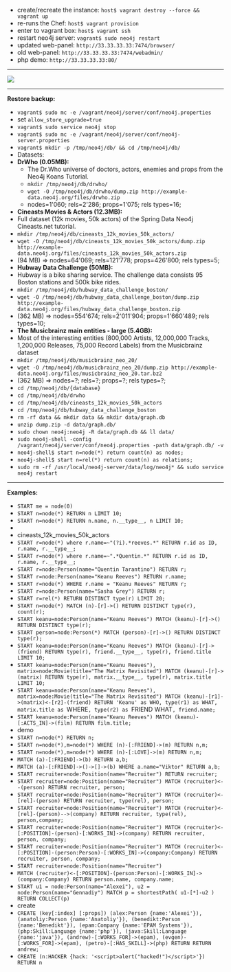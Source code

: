 * create/recreate the instance: `host$ vagrant destroy --force && vagrant up`
* re-runs the Chef: `host$ vagrant provision`
* enter to vagrant box: `host$ vagrant ssh`
* restart neo4j server: `vagrant$ sudo neo4j restart`
* updated web-panel: `http://33.33.33.33:7474/browser/`
* old web-panel: `http://33.33.33.33:7474/webadmin/`
* php demo: `http://33.33.33.33:80/`

---

![](http://new.tinygrab.com/7020c0e8b0ad0b5dd81c6991d20ad288f583445a9e.png)

---
**Restore backup:**

* `vagrant$ sudo mc -e /vagrant/neo4j/server/conf/neo4j.properties`
 * set `allow_store_upgrade=true`
* `vagrant$ sudo service neo4j stop`
* `vagrant$ sudo mc -e /vagrant/neo4j/server/conf/neo4j-server.properties`
* `vagrant$ mkdir -p /tmp/neo4j/db/ && cd /tmp/neo4j/db/`
* Datasets:
 * **DrWho (0.05MB):**
   * The Dr.Who universe of doctors, actors, enemies and props from the Neo4j Koans Tutorial.
   *  `mkdir /tmp/neo4j/db/drwho/`
   *  `wget -O /tmp/neo4j/db/drwho/dump.zip http://example-data.neo4j.org/files/drwho.zip`
   *  nodes=1'060; rels=2'286; props=1'075; rels types=16;
  * **Cineasts Movies & Actors (12.3MB):**
   * Full dataset (12k movies, 50k actors) of the Spring Data Neo4j Cineasts.net tutorial.
   * `mkdir /tmp/neo4j/db/cineasts_12k_movies_50k_actors/`
   * `wget -O /tmp/neo4j/db/cineasts_12k_movies_50k_actors/dump.zip http://example-data.neo4j.org/files/cineasts_12k_movies_50k_actors.zip`
   * (94 MB) => nodes=64'069; rels=121'778; props=426'800; rels types=5;
  * **Hubway Data Challenge (50MB):**
   * Hubway is a bike sharing service. The challenge data consists 95 Boston stations and 500k bike rides.
   * `mkdir /tmp/neo4j/db/hubway_data_challenge_boston/`
   * `wget -O /tmp/neo4j/db/hubway_data_challenge_boston/dump.zip http://example-data.neo4j.org/files/hubway_data_challenge_boston.zip`
   * (362 MB) => nodes=554'674; rels=2'011'904; props=1'660'489; rels types=10;
  * **The Musicbrainz main entities - large (5.4GB):**
   * Most of the interesting entities (800,000 Artists, 12,000,000 Tracks, 1,200,000 Releases, 75,000 Record Labels) from the Musicbrainz dataset
   * `mkdir /tmp/neo4j/db/musicbrainz_neo_20/`
   * `wget -O /tmp/neo4j/db/musicbrainz_neo_20/dump.zip http://example-data.neo4j.org/files/musicbrainz_neo_20.tar.bz2`
   * (362 MB) => nodes=?; rels=?; props=?; rels types=?;
* `cd /tmp/neo4j/db/{database}`
 * `cd /tmp/neo4j/db/drwho`
 * `cd /tmp/neo4j/db/cineasts_12k_movies_50k_actors`
 * `cd /tmp/neo4j/db/hubway_data_challenge_boston`
* `rm -rf data && mkdir data && mkdir data/graph.db`
* `unzip dump.zip -d data/graph.db/`
* `sudo chown neo4j:neo4j -R data/graph.db && ll data/`
* `sudo neo4j-shell -config /vagrant/neo4j/server/conf/neo4j.properties -path data/graph.db/ -v`
* `neo4j-shell$ start n=node(*) return count(n) as nodes;`
* `neo4j-shell$ start n=rel(*) return count(n) as relations;`
* `sudo rm -rf /usr/local/neo4j-server/data/log/neo4j* && sudo service neo4j restart`

---
**Examples:**
* `START me = node(0)`
* `START n=node(*) RETURN n LIMIT 10;`
* `START n=node(*) RETURN n.name, n.__type__, n LIMIT 10;`
* 
* cineasts_12k_movies_50k_actors
 * `START r=node(*) where r.name=~"(?i).*reeves.*" RETURN r.id as ID, r.name, r.__type__;`
 * `START r=node(*) where r.name=~".*Quentin.*" RETURN r.id as ID, r.name, r.__type__;`
 * `START r=node:Person(name="Quentin Tarantino") RETURN r;`
 * `START r=node:Person(name="Keanu Reeves") RETURN r.name;`
 * `START r=node(*) WHERE r.name = "Keanu Reeves" RETURN r;`
 * `START r=node:Person(name="Sasha Grey") RETURN r;`
 * `START r=rel(*) RETURN DISTINCT type(r) LIMIT 20;`
 * `START n=node(*) MATCH (n)-[r]->() RETURN DISTINCT type(r), count(r);`
 * `START keanu=node:Person(name="Keanu Reeves") MATCH (keanu)-[r]->() RETURN DISTINCT type(r);`
 * `START person=node:Person(*) MATCH (person)-[r]->() RETURN DISTINCT type(r);`
 * `START keanu=node:Person(name="Keanu Reeves") MATCH (keanu)-[r]->(friend) RETURN type(r), friend.__type__, type(r), friend.title LIMIT 10;`
 * `START keanu=node:Person(name="Keanu Reeves"), matrix=node:Movie(title="The Matrix Revisited") MATCH (keanu)-[r]->(matrix) RETURN type(r), matrix.__type__, type(r), matrix.title LIMIT 10;`
 * `START keanu=node:Person(name="Keanu Reeves"), matrix=node:Movie(title="The Matrix Revisited") MATCH (keanu)-[r1]->(matrix)<-[r2]-(friend) RETURN 'Keanu' as WHO, type(r1) as WHAT, matrix.title as `WHERE`, type(r2) as `FRIEND WHAT`, friend.name;`
 * `START keanu=node:Person(name="Keanu Reeves") MATCH (keanu)-[:ACTS_IN]->(film) RETURN film.title;`
* demo
 * `START n=node(*) RETURN n;`
 * `START n=node(*),m=node(*) WHERE (n)-[:FRIEND]->(m) RETURN n,m;`
 * `START n=node(*),m=node(*) WHERE (n)-[:LOVE]->(m) RETURN n,m;`
 * `MATCH (a)-[:FRIEND]->(b) RETURN a,b;`
 * `MATCH (a)-[:FRIEND]->()->[]->(b) WHERE a.name="Viktor" RETURN a,b;`
 * `START recruiter=node:Position(name="Recruiter") RETURN recruiter;`
 * `START recruiter=node:Position(name="Recruiter") MATCH (recruiter)<--(person) RETURN recruiter, person;`
 * `START recruiter=node:Position(name="Recruiter") MATCH (recruiter)<-[rel]-(person) RETURN recruiter, type(rel), person;`
 * `START recruiter=node:Position(name="Recruiter") MATCH (recruiter)<-[rel]-(person)-->(company) RETURN recruiter, type(rel), person,company;`
 * `START recruiter=node:Position(name="Recruiter") MATCH (recruiter)<-[:POSITION]-(person)-[:WORKS_IN]->(company) RETURN recruiter, person, company;`
 * `START recruiter=node:Position(name="Recruiter") MATCH (recruiter)<-[:POSITION]-(person:Person)-[:WORKS_IN]->(company:Company) RETURN recruiter, person, company;`
 * `START recruiter=node:Position(name="Recruiter")`
 * `MATCH (recruiter)<-[:POSITION]-(person:Person)-[:WORKS_IN]->(company:Company) RETURN person.name, company.name;`
 * `START u1 = node:Person(name="Alexei"), u2 = node:Person(name="Gennadiy") MATCH p = shortestPath( u1-[*]-u2 ) RETURN COLLECT(p)`
* create
 * `CREATE (key[:index] [:props]) (alex:Person {name:'Alexei'}), (anatoliy:Person {name:'Anatoliy'}), (benedikt:Person {name:'Benedikt'}), (epam:Company {name:'EPAM Systems'}), (php:Skill:Language {name:'php'}), (java:Skill:Language {name:'java'}), (andrew)-[:WORKS_FOR]->(epam), (evgen)-[:WORKS_FOR]->(epam), (petro)-[:HAS_SKILL]->(php) RETURN RETURN andrew;`
* `CREATE (n:HACKER {hack: '<script>alert("hacked!")</script>'}) RETURN n`
